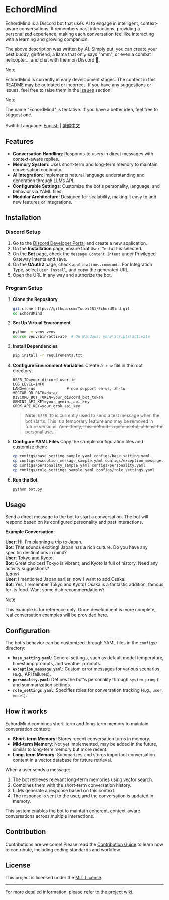 # EchordMind

<!-- [![Python](https://img.shields.io/badge/python-3.8%2B-blue)](https://www.python.org/downloads/)
[![Discord.py](https://img.shields.io/badge/discord.py-2.0%2B-blue)](https://discordpy.readthedocs.io/en/stable/) -->

EchordMind is a Discord bot that uses AI to engage in intelligent, context-aware conversations. It remembers past interactions, providing a personalized experience, making each conversation feel like interacting with a learning and growing companion.

The above description was written by AI. Simply put, you can create your best buddy, girlfriend, a llama that only says "hmm", or even a combat helicopter... and chat with them on Discord 👀.

> [!NOTE]
> EchordMind is currently in early development stages. The content in this README may be outdated or incorrect. If you have any suggestions or issues, feel free to raise them in the [Issues](https://github.com/Yuuzi261/EchordMind/issues) section.

> [!NOTE]
> The name "EchordMind" is tentative. If you have a better idea, feel free to suggest one.

Switch Language: [English](https://github.com/Yuuzi261/EchordMind/blob/main/docs/README.md) | [繁體中文](https://github.com/Yuuzi261/EchordMind/blob/main/docs/zh-tw/README_zh.md)

## Features

- **Conversation Handling**: Responds to users in direct messages with context-aware replies.
- **Memory System**: Uses short-term and long-term memory to maintain conversation continuity.
- **AI Integration**: Implements natural language understanding and generation through LLMs API.
- **Configurable Settings**: Customize the bot's personality, language, and behavior via YAML files.
- **Modular Architecture**: Designed for scalability, making it easy to add new features or integrations.

## Installation

### Discord Setup

1. Go to the [Discord Developer Portal](https://discord.com/developers/applications) and create a new application.
2. On the **Installation** page, ensure that `User Install` is selected.
3. On the **Bot** page, check the `Message Content Intent` under Privileged Gateway Intents and save.
4. On the **OAuth2** page, check `applications.commands`. For Integration Type, select `User Install`, and copy the generated URL.
5. Open the URL in any way and authorize the bot.

### Program Setup

1. **Clone the Repository**
    ```bash
    git clone https://github.com/Yuuzi261/EchordMind.git
    cd EchordMind
    ```

2. **Set Up Virtual Environment**
    ```bash
    python -m venv venv
    source venv/bin/activate  # On Windows: venv\Scripts\activate
    ```

3. **Install Dependencies**
    ```bash
    pip install -r requirements.txt
    ```

4. **Configure Environment Variables**
    Create a `.env` file in the root directory:
    ```env
    USER_ID=your_discord_user_id
    LOG_LEVEL=INFO
    LANG=en-us              # now support en-us, zh-tw
    VECTOR_DB_PATH=data/
    DISCORD_BOT_TOKEN=your_discord_bot_token
    GEMINI_API_KEY=your_gemini_api_key
    GROK_API_KEY=your_grok_api_key
    ```
    > **Note**: `USER_ID` is currently used to send a test message when the bot starts. This is a temporary feature and may be removed in future versions. ~~Admittedly, this method is quite useful, at least for personal use...~~

5. **Configure YAML Files**
    Copy the sample configuration files and customize them:
    ```bash
    cp configs/base_setting_sample.yaml configs/base_setting.yaml
    cp configs/exception_message_sample.yaml configs/exception_message.yaml
    cp configs/personality_sample.yaml configs/personality.yaml
    cp configs/role_settings_sample.yaml configs/role_settings.yaml
    ```

6. **Run the Bot**
    ```bash
    python bot.py
    ```

## Usage

Send a direct message to the bot to start a conversation. The bot will respond based on its configured personality and past interactions.

**Example Conversation**:

**User**: Hi, I'm planning a trip to Japan.  
**Bot**: That sounds exciting! Japan has a rich culture. Do you have any specific destinations in mind?  
**User**: Tokyo and Kyoto.  
**Bot**: Great choices! Tokyo is vibrant, and Kyoto is full of history. Need any activity suggestions?  
*(Later)*  
**User**: I mentioned Japan earlier, now I want to add Osaka.  
**Bot**: Yes, I remember Tokyo and Kyoto! Osaka is a fantastic addition, famous for its food. Want some dish recommendations?

> [!NOTE]
> This example is for reference only. Once development is more complete, real conversation examples will be provided here.

## Configuration

The bot's behavior can be customized through YAML files in the `configs/` directory:

- **`base_setting.yaml`**: General settings, such as default model temperature, timestamp prompts, and weather prompts.
- **`exception_message.yaml`**: Custom error messages for various scenarios (e.g., API failures).
- **`personality.yaml`**: Defines the bot's personality through `system_prompt` and summarization settings.
- **`role_settings.yaml`**: Specifies roles for conversation tracking (e.g., `user`, `model`).

## How it works

EchordMind combines short-term and long-term memory to maintain conversation context:

- **Short-term Memory**: Stores recent conversation turns in memory.
- **Mid-term Memory**: Not yet implemented, may be added in the future, similar to long-term memory but more recent.
- **Long-term Memory**: Summarizes and stores important conversation content in a vector database for future retrieval.

When a user sends a message:
1. The bot retrieves relevant long-term memories using vector search.
2. Combines them with the short-term conversation history.
3. LLMs generate a response based on this context.
4. The response is sent to the user, and the conversation is updated in memory.

This system enables the bot to maintain coherent, context-aware conversations across multiple interactions.

## Contribution

Contributions are welcome! Please read the [Contribution Guide](https://github.com/Yuuzi261/EchordMind/blob/main/docs/CONTRIBUTING.md) to learn how to contribute, including coding standards and workflow.

## License

This project is licensed under the [MIT License](https://github.com/Yuuzi261/EchordMind/blob/main/LICENSE).

---

For more detailed information, please refer to the [project wiki](https://github.com/Yuuzi261/EchordMind/wiki).